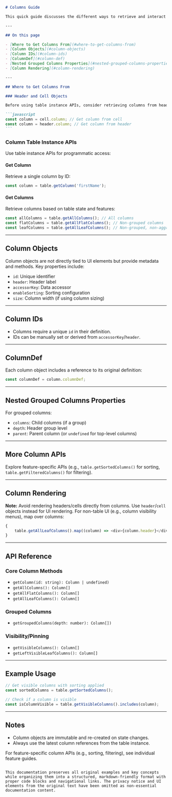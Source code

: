 ````markdown
# Columns Guide

This quick guide discusses the different ways to retrieve and interact with column objects in TanStack Table.

---

## On this page

- [Where to Get Columns From](#where-to-get-columns-from)
- [Column Objects](#column-objects)
- [Column IDs](#column-ids)
- [ColumnDef](#column-def)
- [Nested Grouped Columns Properties](#nested-grouped-columns-properties)
- [Column Rendering](#column-rendering)

---

## Where to Get Columns From

### Header and Cell Objects

Before using table instance APIs, consider retrieving columns from headers or cells directly when rendering table UI:

```javascript
const column = cell.column; // Get column from cell
const column = header.column; // Get column from header
```
````

### Column Table Instance APIs

Use table instance APIs for programmatic access:

#### Get Column

Retrieve a single column by ID:

```javascript
const column = table.getColumn('firstName');
```

#### Get Columns

Retrieve columns based on table state and features:

```javascript
const allColumns = table.getAllColumns(); // All columns
const flatColumns = table.getAllFlatColumns(); // Non-grouped columns
const leafColumns = table.getAllLeafColumns(); // Non-grouped, non-aggregate columns
```

---

## Column Objects

Column objects are not directly tied to UI elements but provide metadata and methods. Key properties include:

- `id`: Unique identifier
- `header`: Header label
- `accessorKey`: Data accessor
- `enableSorting`: Sorting configuration
- `size`: Column width (if using column sizing)

---

## Column IDs

- Columns require a unique `id` in their definition.
- IDs can be manually set or derived from `accessorKey`/`header`.

---

## ColumnDef

Each column object includes a reference to its original definition:

```javascript
const columnDef = column.columnDef;
```

---

## Nested Grouped Columns Properties

For grouped columns:

- `columns`: Child columns (if a group)
- `depth`: Header group level
- `parent`: Parent column (or `undefined` for top-level columns)

---

## More Column APIs

Explore feature-specific APIs (e.g., `table.getSortedColumns()` for sorting, `table.getFilteredColumns()` for filtering).

---

## Column Rendering

**Note:** Avoid rendering headers/cells directly from columns. Use `header`/`cell` objects instead for UI rendering. For non-table UI (e.g., column visibility menus), map over columns:

```javascript
{
	table.getAllLeafColumns().map((column) => <div>{column.header}</div>);
}
```

---

## API Reference

### Core Column Methods

- `getColumn(id: string): Column | undefined)`
- `getAllColumns(): Column[]`
- `getAllFlatColumns(): Column[]`
- `getAllLeafColumns(): Column[]`

### Grouped Columns

- `getGroupedColumns(depth: number): Column[])`

### Visibility/Pinning

- `getVisibleColumns(): Column[]`
- `getLeftVisibleLeafColumns(): Column[]`

---

## Example Usage

```javascript
// Get visible columns with sorting applied
const sortedColumns = table.getSortedColumns();

// Check if a column is visible
const isColumnVisible = table.getVisibleColumns().includes(column);
```

---

## Notes

- Column objects are immutable and re-created on state changes.
- Always use the latest column references from the table instance.

For feature-specific column APIs (e.g., sorting, filtering), see individual feature guides.

```

This documentation preserves all original examples and key concepts while organizing them into a structured, markdown-friendly format with proper code blocks and navigational links. The privacy notice and UI elements from the original text have been omitted as non-essential documentation content.
```
